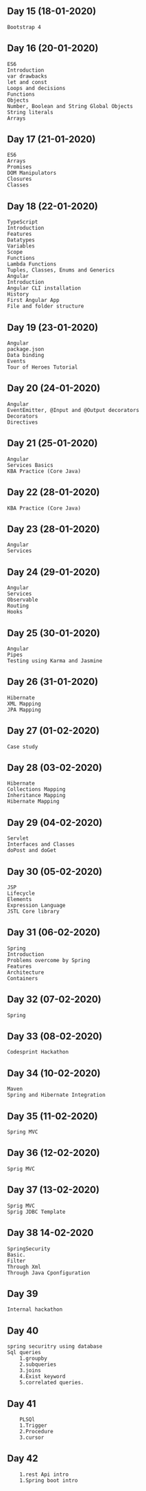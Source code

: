 Day 15
(18-01-2020)
----------	
	Bootstrap 4
Day 16
(20-01-2020)
-----------
	ES6
	Introduction
	var drawbacks
	let and const
	Loops and decisions
	Functions
	Objects
	Number, Boolean and String Global Objects
	String literals
	Arrays
Day 17
(21-01-2020)
--------
	ES6
	Arrays
	Promises
	DOM Manipulators
	Closures
	Classes
Day 18
(22-01-2020)
----------
	TypeScript
	Introduction
	Features
	Datatypes
	Variables
	Scope
	Functions
	Lambda Functions
	Tuples, Classes, Enums and Generics
	Angular
	Introduction
	Angular CLI installation
	History
	First Angular App
	File and folder structure
Day 19
(23-01-2020)
--------
	Angular
	package.json
	Data binding
	Events
	Tour of Heroes Tutorial
Day 20
(24-01-2020)
--------
	Angular
	EventEmitter, @Input and @Output decorators
	Decorators
	Directives
Day 21
(25-01-2020)
------
	Angular
	Services Basics
	KBA Practice (Core Java)
Day 22
(28-01-2020)
-------
	KBA Practice (Core Java)
Day 23
(28-01-2020)
-------
	Angular
	Services
Day 24
(29-01-2020)
-------
	Angular
	Services
	Observable
	Routing
	Hooks
Day 25
(30-01-2020)
-------
	Angular
	Pipes
	Testing using Karma and Jasmine
Day 26
(31-01-2020)
-------
	Hibernate
	XML Mapping
	JPA Mapping
Day 27
(01-02-2020)
--------
	Case study
Day 28
(03-02-2020)
--------
	Hibernate
	Collections Mapping
	Inheritance Mapping
	Hibernate Mapping
Day 29
(04-02-2020)
---------
	Servlet
	Interfaces and Classes
	doPost and doGet
Day 30
(05-02-2020)
---------
	JSP
	Lifecycle
	Elements
	Expression Language
	JSTL Core library
Day 31
(06-02-2020)
--------
	Spring
	Introduction
	Problems overcome by Spring
	Features
	Architecture
	Containers
Day 32
(07-02-2020)
-------
	Spring
Day 33
(08-02-2020)
-------
	Codesprint Hackathon
Day 34
(10-02-2020)
------
	Maven
	Spring and Hibernate Integration
Day 35
(11-02-2020)
-------
	Spring MVC
Day 36
(12-02-2020)
--------
	Sprig MVC
Day 37
(13-02-2020)
-------
	Sprig MVC
	Sprig JDBC Template
Day 38
14-02-2020
--------
	SpringSecurity
	Basic.
	Filter
	Through Xml
	Through Java Cponfiguration
Day 39
-------
	Internal hackathon
Day 40
---------
	spring securitry using database
	Sql queries
		1.groupby
		2.subqueries
		3.joins
		4.Exist keyword
		5.correlated queries.
Day 41
--------------
		PLSQl
		1.Trigger
		2.Procedure
		3.cursor
Day 42
------------
		1.rest Api intro
		1.Spring boot intro